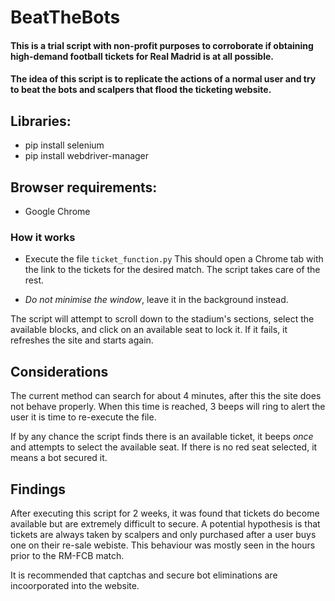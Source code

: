 # BeatTheBots

#### This is a trial script with non-profit purposes to corroborate if obtaining high-demand football tickets for Real Madrid is at all possible. 
#### The idea of this script is to replicate the actions of a normal user and try to beat the bots and scalpers that flood the ticketing website. 

## Libraries: 
  - pip install selenium
  - pip install webdriver-manager
  
## Browser requirements:
- Google Chrome
  
### How it works
- Execute the file `ticket_function.py`
 This should open a Chrome tab with the link to the tickets for the desired match. The script takes care of the rest. 

- *Do not minimise the window*, leave it in the background instead. 

The script will attempt to scroll down to the stadium's sections, select the available blocks, and click on an available seat to lock it. If it fails, it refreshes the site and starts again. 

## Considerations

The current method can search for about 4 minutes, after this the site does not behave properly. When this time is reached, 3 beeps will ring to alert the user it is time to re-execute the file. 

If by any chance the script finds there is an available ticket, it beeps *once* and attempts to select the available seat. If there is no red seat selected, it means a bot secured it. 

## Findings
After executing this script for 2 weeks, it was found that tickets do become available but are extremely difficult to secure. A potential hypothesis is that tickets are always taken by scalpers and only purchased after a user buys one on their re-sale webiste. 
This behaviour was mostly seen in the hours prior to the RM-FCB match. 

It is recommended that captchas and secure bot eliminations are incoorporated into the website. 


